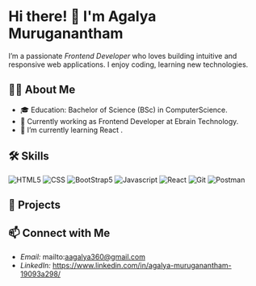 # Hi there! 👋 I'm Agalya Muruganantham

I’m a passionate *Frontend Developer* who loves building intuitive and responsive web applications. I enjoy coding, learning new technologies.



## 👨‍💻 About Me
- 🎓 Education: Bachelor of Science (BSc) in ComputerScience.
- 💼 Currently working as Frontend Developer at Ebrain Technology.
- 🌱 I’m currently learning  React .


## 🛠 Skills

![HTML5](https://img.shields.io/badge/-HTML5-E34F26?logo=html5&logoColor=white)
![CSS](https://img.shields.io/badge/-CSS3-1572B6?logo=css3)
![BootStrap5](https://img.shields.io/badge/-Bootstrap-7952B3?logo=bootstrap&logoColor=white) 
![Javascript](https://img.shields.io/badge/-JavaScript-F7DF1E?logo=javascript&logoColor=black)
![React](https://img.shields.io/badge/-React-61DAFB?logo=react&logoColor=black)
![Git](https://img.shields.io/badge/-Git-F05032?logo=git&logoColor=white)
![Postman](https://img.shields.io/badge/-Postman-orange?logo=postman)

## 🚀 Projects


## 📫 Connect with Me

- *Email:* mailto:aagalya360@gmail.com
- *LinkedIn:* https://www.linkedin.com/in/agalya-muruganantham-19093a298/

